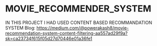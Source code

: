 # MOVIE_RECOMMENDER_SYSTEM
IN THIS PROJECT I HAD USED CONTENT BASED RECOMMANDATION SYSTEM
Blog:
https://medium.com/@powerakash8/movie-recommendation-system-content-filtering-aa557ad29f9a?sk=ca23734f615f05d27d70446e01a36fe1
